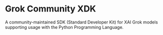 # Grok Community XDK
A community-maintained SDK (Standard Developer Kit) for XAI Grok models
supporting usage with the Python Programming Language.
